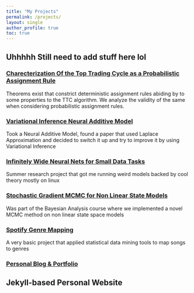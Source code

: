 ```yaml
---
title: "My Projects"
permalink: /projects/
layout: single
author_profile: true
toc: true
---
```


## Uhhhhh Still need to add stuff here lol

### [Charecterization Of the Top Trading Cycle as a Probabilistic Assignment Rule](https://saithepaithewhyyy.github.io/404.html)
Theorems exist that constrict deterministic assignment rules abiding by to some properties to the TTC algorithm. We analyze the validity of the same when considering probabilistic assignment rules.  

### [Variational Inference Neural Additive Model](https://github.com/saithepaithewhyyy/Vi-NAM-PML)
Took a Neural Additive Model, found a paper that used Laplace Approximation and decided to switch it up and try to improve it by using Variational Inference

### [Infinitely Wide Neural Nets for Small Data Tasks](https://github.com/saithepaithewhyyy/Infinitely-Wide-Neural-Networks-for-Small-Data-Tasks)
Summer research project that got me running weird models backed by cool theory mostly on linux

### [Stochastic Gradient MCMC for Non Linear State Models](https://github.com/saithepaithewhyyy/Stochastic-Gradient-MCMC-for-non-linear-state-models---MTH422)
Was part of the Bayesian Analysis course where we implemented a novel MCMC method on non linear state space models

### [Spotify Genre Mapping](https://github.com/saithepaithewhyyy/MTH443-Project---Spotify-Genre-Mapping)
A very basic project that applied statistical data mining tools to map songs to genres

### [Personal Blog & Portfolio](https://github.com/saithepaithewhyyy/saithepaithewhyyy.github.io)
Jekyll-based Personal Website
---
